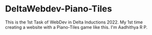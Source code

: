 # DeltaWebdev-Piano-Tiles
This is the 1st Task of WebDev in Delta Inductions 2022. My 1st time creating a website with a Piano-Tiles game like this.
I'm Aadhithya R P.
